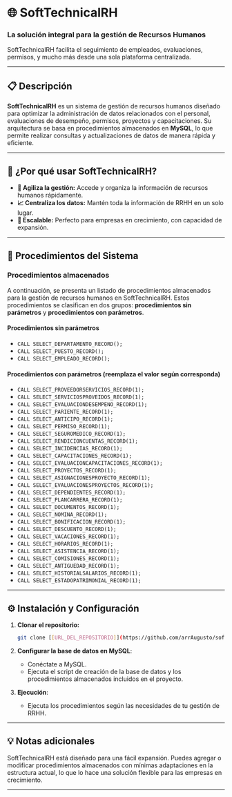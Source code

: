 
# 🌐 SoftTechnicalRH

### La solución integral para la gestión de Recursos Humanos

SoftTechnicalRH facilita el seguimiento de empleados, evaluaciones, permisos, y mucho más desde una sola plataforma centralizada.

---

## 📋 Descripción

**SoftTechnicalRH** es un sistema de gestión de recursos humanos diseñado para optimizar la administración de datos relacionados con el personal, evaluaciones de desempeño, permisos, proyectos y capacitaciones. Su arquitectura se basa en procedimientos almacenados en **MySQL**, lo que permite realizar consultas y actualizaciones de datos de manera rápida y eficiente.

---

## 🎯 ¿Por qué usar SoftTechnicalRH?

- **🚀 Agiliza la gestión:** Accede y organiza la información de recursos humanos rápidamente.
- **📈 Centraliza los datos:** Mantén toda la información de RRHH en un solo lugar.
- **🔄 Escalable:** Perfecto para empresas en crecimiento, con capacidad de expansión.

---

## 🧩 Procedimientos del Sistema

### Procedimientos almacenados

A continuación, se presenta un listado de procedimientos almacenados para la gestión de recursos humanos en SoftTechnicalRH. Estos procedimientos se clasifican en dos grupos: **procedimientos sin parámetros** y **procedimientos con parámetros**. 

#### Procedimientos sin parámetros
- `CALL SELECT_DEPARTAMENTO_RECORD();`
- `CALL SELECT_PUESTO_RECORD();`
- `CALL SELECT_EMPLEADO_RECORD();`

#### Procedimientos con parámetros (reemplaza el valor según corresponda)

- `CALL SELECT_PROVEEDORSERVICIOS_RECORD(1);`
- `CALL SELECT_SERVICIOSPROVEIDOS_RECORD(1);`
- `CALL SELECT_EVALUACIONDESEMPENO_RECORD(1);`
- `CALL SELECT_PARIENTE_RECORD(1);`
- `CALL SELECT_ANTICIPO_RECORD(1);`
- `CALL SELECT_PERMISO_RECORD(1);`
- `CALL SELECT_SEGUROMEDICO_RECORD(1);`
- `CALL SELECT_RENDICIONCUENTAS_RECORD(1);`
- `CALL SELECT_INCIDENCIAS_RECORD(1);`
- `CALL SELECT_CAPACITACIONES_RECORD(1);`
- `CALL SELECT_EVALUACIONCAPACITACIONES_RECORD(1);`
- `CALL SELECT_PROYECTOS_RECORD(1);`
- `CALL SELECT_ASIGNACIONESPROYECTO_RECORD(1);`
- `CALL SELECT_EVALUACIONESPROYECTOS_RECORD(1);`
- `CALL SELECT_DEPENDIENTES_RECORD(1);`
- `CALL SELECT_PLANCARRERA_RECORD(1);`
- `CALL SELECT_DOCUMENTOS_RECORD(1);`
- `CALL SELECT_NOMINA_RECORD(1);`
- `CALL SELECT_BONIFICACION_RECORD(1);`
- `CALL SELECT_DESCUENTO_RECORD(1);`
- `CALL SELECT_VACACIONES_RECORD(1);`
- `CALL SELECT_HORARIOS_RECORD(1);`
- `CALL SELECT_ASISTENCIA_RECORD(1);`
- `CALL SELECT_COMISIONES_RECORD(1);`
- `CALL SELECT_ANTIGUEDAD_RECORD(1);`
- `CALL SELECT_HISTORIALSALARIOS_RECORD(1);`
- `CALL SELECT_ESTADOPATRIMONIAL_RECORD(1);`

---

## ⚙️ Instalación y Configuración

1. **Clonar el repositorio:**
   ```bash
   git clone [[URL_DEL_REPOSITORIO]](https://github.com/arrAugusto/softtecnicalrh.git -b main
   ```

2. **Configurar la base de datos en MySQL**:
   - Conéctate a MySQL.
   - Ejecuta el script de creación de la base de datos y los procedimientos almacenados incluidos en el proyecto.

3. **Ejecución**:
   - Ejecuta los procedimientos según las necesidades de tu gestión de RRHH.

---

## 💡 Notas adicionales

SoftTechnicalRH está diseñado para una fácil expansión. Puedes agregar o modificar procedimientos almacenados con mínimas adaptaciones en la estructura actual, lo que lo hace una solución flexible para las empresas en crecimiento.

---
